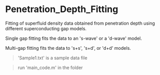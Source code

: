 # Penetration_Depth_Fitting
 Fitting of superfluid density data obtained from penetration depth using different superconducting gap models.

 Single gap fitting fits the data to an 's-wave' or a 'd-wave' model.
 
 Multi-gap fitting fits the data to 's+s', 's+d', or 'd+d' models.

>'Sample1.txt' is a sample data file

>run 'main_code.m' in the folder
